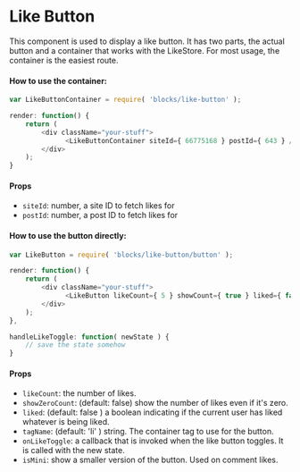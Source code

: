 Like Button
===========

This component is used to display a like button.
It has two parts, the actual button and a container that works with the LikeStore.
For most usage, the container is the easiest route.

#### How to use the container:

```js
var LikeButtonContainer = require( 'blocks/like-button' );

render: function() {
	return (
		<div className="your-stuff">
			  <LikeButtonContainer siteId={ 66775168 } postId={ 643 } />
		</div>
	);
}
```

#### Props

* `siteId`: number, a site ID to fetch likes for
* `postId`: number, a post ID to fetch likes for


#### How to use the button directly:
```js
var LikeButton = require( 'blocks/like-button/button' );

render: function() {
	return (
		<div className="your-stuff">
			  <LikeButton likeCount={ 5 } showCount={ true } liked={ false } onLikeToggle={ this.handleLikeToggle } />
		</div>
	);
},

handleLikeToggle: function( newState ) {
	// save the state somehow
}
```

#### Props

* `likeCount`: the number of likes.
* `showZeroCount`: (default: false) show the number of likes even if it's zero.
* `liked`: (default: false ) a boolean indicating if the current user has liked whatever is being liked.
* `tagName`: (default: 'li' ) string. The container tag to use for the button.
* `onLikeToggle`: a callback that is invoked when the like button toggles. It is called with the new state.
* `isMini`: show a smaller version of the button. Used on comment likes.
